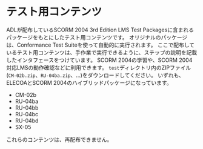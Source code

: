 # テスト用コンテンツ

ADLが配布しているSCORM 2004 3rd Edition LMS Test Packagesに含まれるパッケージをもとにしたテスト用コンテンツです。
オリジナルのパッケージは、Conformance Test Suiteを使って自動的に実行されます。
ここで配布しているテスト用コンテンツは、手作業で実行できるように、ステップの説明を記載したインタフェースをつけています。
SCORM 2004の学習や、SCORM 2004対応LMSの動作確認などに利用できます。
`test`ディレクトリ内のZIPファイル(`CM-02b.zip`、`RU-04ba.zip`、…)をダウンロードしてください。
いずれも、ELECOAとSCORM 2004のハイブリッドパッケージになっています。

- CM-02b
- RU-04ba
- RU-04bb
- RU-04bc
- RU-04bd
- SX-05

これらのコンテンツは、再配布できません。
